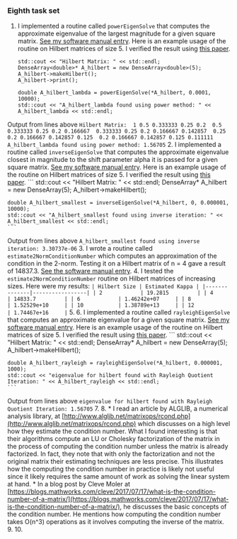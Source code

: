 ### Eighth task set

1. I implemented a routine called `powerEigenSolve` that computes the approximate eigenvalue of the largest magnitude for a given square matrix. [See my software manual entry](../software_manual/powerEigenSolve.md). Here is an example usage of the routine on Hilbert matrices of size 5. I verified the result using [this paper](https://www.jstor.org/stable/2003247?seq=3#metadata_info_tab_contents).
    ```
    std::cout << "Hilbert Matrix: " << std::endl;
    DenseArray<double>* A_hilbert = new DenseArray<double>(5);
    A_hilbert->makeHilbert();
    A_hilbert->print();

    double A_hilbert_lambda = powerEigenSolve(*A_hilbert, 0.0001, 10000);
    std::cout << "A_hilbert_lambda found using power method: " << A_hilbert_lambda << std::endl;
    ```
Output from lines above
    ```
    Hilbert Matrix: 
    1 0.5 0.333333 0.25 0.2 
    0.5 0.333333 0.25 0.2 0.166667 
    0.333333 0.25 0.2 0.166667 0.142857 
    0.25 0.2 0.166667 0.142857 0.125 
    0.2 0.166667 0.142857 0.125 0.111111 
    A_hilbert_lambda found using power method: 1.56705
    ```
2. I implemented a routine called `inverseEigenSolve` that computes the approximate eigenvalue closest in magnitude to the shift parameter alpha it is passed for a given square matrix. [See my software manual entry](../software_manual/inverseEigenSolve.md). Here is an example usage of the routine on Hilbert matrices of size 5. I verified the result using [this paper](https://www.jstor.org/stable/2003247?seq=3#metadata_info_tab_contents).
    ```
    std::cout << "Hilbert Matrix: " << std::endl;
    DenseArray<double>* A_hilbert = new DenseArray<double>(5);
    A_hilbert->makeHilbert();

    double A_hilbert_smallest = inverseEigenSolve(*A_hilbert, 0, 0.000001, 10000);
    std::cout << "A_hilbert_smallest found using inverse iteration: " << A_hilbert_smallest << std::endl;
    ```
Output from lines above
    ```
    A_hilbert_smallest found using inverse iteration: 3.30737e-06
    ```
3. I wrote a routine called `estimate2NormConditionNumber` which computes an approximation of the condition in the 2-norm. Testing it on a Hilbert matrix of n = 4 gave a result of 14837.3. [See the software manual entry](../software_manual/estimate2NormConditionNumber.md).
4. I tested the `estimate2NormConditionNumber` routine on Hilbert matrices of increasing sizes. Here were my results:
    ```
    | Hilbert Size | Estimated Kappa |
    |--------------|-----------------|
    | 2            | 19.2815         |
    | 4            | 14833.7         |
    | 6            | 1.46242e+07     |
    | 8            | 1.52529e+10     |
    | 10           | 1.38789e+13     |
    | 12           | 1.74467e+16     |
    ```
5. 
6. I implemented a routine called `rayleighEigenSolve` that computes an approximate eigenvalue for a given square matrix. [See my software manual entry](../software_manual/rayleighEigenSolve.md). Here is an example usage of the routine on Hilbert matrices of size 5. I verified the result using [this paper](https://www.jstor.org/stable/2003247?seq=3#metadata_info_tab_contents).
    ```
    std::cout << "Hilbert Matrix: " << std::endl;
    DenseArray<double>* A_hilbert = new DenseArray<double>(5);
    A_hilbert->makeHilbert();

    double A_hilbert_rayleigh = rayleighEigenSolve(*A_hilbert, 0.000001, 1000);
    std::cout << "eigenvalue for hilbert found with Rayleigh Quotient Iteration: " << A_hilbert_rayleigh << std::endl;
    ```
Output from lines above
    ```
    eigenvalue for hilbert found with Rayleigh Quotient Iteration: 1.56705
    ```
7. 
8. * I read an article by ALGLIB, a numerical analysis library, at [http://www.alglib.net/matrixops/rcond.php](http://www.alglib.net/matrixops/rcond.php) which discusses on a high level how they estimate the condition number. What I found interesting is that their algorithms compute an LU or Cholesky factorization of the matrix in the process of computing the condition number unless the matrix is already factorized. In fact, they note that with only the factorization and not the original matrix their estimating techniques are less precise. This illustrates how the computing the condition number in practice is likely not useful since it likely requires the same amount of work as solving the linear system at hand.
    * In a blog post by Cleve Moler at [https://blogs.mathworks.com/cleve/2017/07/17/what-is-the-condition-number-of-a-matrix/](https://blogs.mathworks.com/cleve/2017/07/17/what-is-the-condition-number-of-a-matrix/), he discusses the basic concepts of the condition number. He mentions how computing the condition number takes O(n^3) operations as it involves computing the inverse of the matrix.
9. 
10. 
